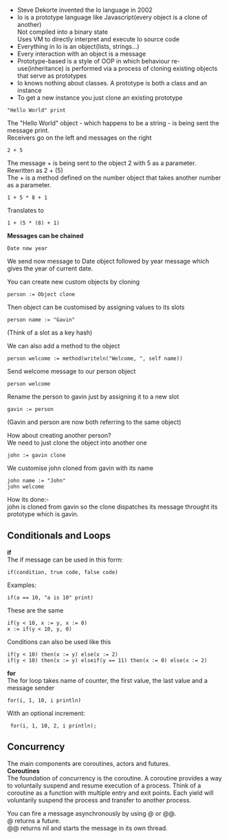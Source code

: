 - Steve Dekorte invented the Io language in 2002
- Io is a prototype language like Javascript(every object is a clone of another)   
    Not compiled into a binary state   
    Uses VM to directly interpret and execute Io source code     
- Everything in Io is an object(lists, strings...)
- Every interaction with an object is a message
- Prototype-based is a style of OOP in which behaviour re-use(inheritance) is performed
via a process of cloning existing objects that serve as prototypes
- Io knows nothing about classes. A prototype is both a class and an instance
- To get a new instance you just clone an existing prototype

```Io
"Hello World" print
```
The "Hello World" object - which happens to be a string - is being sent the message print.   
Receivers go on the left and messages on the right

```Io
2 + 5
```
The message + is being sent to the object 2 with 5 as a parameter.   
Rewritten as 2 + (5)   
The + is a method defined on the number object that takes another number as a parameter.   

```Io
1 + 5 * 8 + 1
```
Translates to
```Io
1 + (5 * (8) + 1)
```
**Messages can be chained**
```Io
Date now year
```
We send now message to Date object followed by year message which gives the year of current date.
       
You can create new custom objects by cloning
```Io
person := Object clone
```
Then object can be customised by assigning values to its slots
```Io
person name := "Gavin"
```
(Think of a slot as a key hash)    
    
We can also add a method to the object
```Io
person welcome := method(writeln("Welcome, ", self name))
```
Send welcome message to our person object
```Io
person welcome
```
Rename the person to gavin just by assigning it to a new slot
```Io
gavin := person
```
(Gavin and person are now both referring to the same object)    
    
How about creating another person?       
We need to just clone the object into another one
```Io
john := gavin clone
```
We customise john cloned from gavin with its name
```Io
john name := "John"   
john welcome
```
How its done:-   
john is cloned from gavin so the clone dispatches its message throught its prototype which is gavin.   
   
## Conditionals and Loops
**if**   
The if message can be used in this form:    
```Io
if(condition, true code, false code)
```     
Examples:    
```Io
if(a == 10, "a is 10" print)
```
These are the same
```Io
if(y < 10, x := y, x := 0)
x := if(y < 10, y, 0)
```
Conditions can also be used like this
```Io
if(y < 10) then(x := y) else(x := 2)
if(y < 10) then(x := y) elseif(y == 11) then(x := 0) else(x := 2)
```
**for**    
The for loop takes name of counter, the first value, the last value and a message sender 
```Io
for(i, 1, 10, i println)
```
With an optional increment:
```Io
 for(i, 1, 10, 2, i println);
```
## Concurrency
The main components are coroutines, actors and futures.   
**Coroutines**    
The foundation of concurrency is the coroutine. A coroutine provides a way to voluntaily suspend and resume execution of a process. Think of a coroutine as a function with multiple entry and exit points. Each yield will voluntarily suspend the process and transfer to another process.    
    
You can fire a message asynchronously by using @ or @@.    
@ returns a future.    
@@ returns nil and starts the message in its own thread.